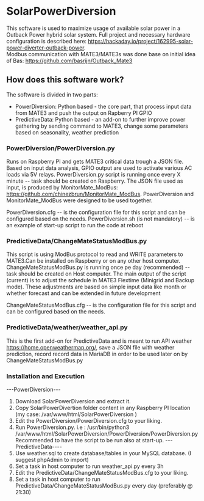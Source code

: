# SolarPowerDiversion

This software is used to maximize usage of available solar power in a Outback Power hybrid solar system.
Full project and necessary hardware configuration is described here: https://hackaday.io/project/162995-solar-power-diverter-outback-power.  
Modbus communication with MATE3/MATE3s was done base on initial idea of Bas: https://github.com/basrijn/Outback_Mate3 

## How does this software work?

The software is divided in two parts:

- PowerDiversion: Python based - the core part, that process input data from MATE3 and push the output on Rapberry PI GPIO
- PredictiveData: Python based - an add-on to further improve power gathering by sending command to MATE3, change some parameters based on seasonality, weather prediction

### PowerDiversion/PowerDiversion.py
Runs on Raspberry PI and gets MATE3 critical data trough a JSON file.
Based on input data analysis, GPIO output are used to activate various AC loads via 5V relays.
PowerDiversion.py script is running once every X minute -- task should be created on Raspberry.
The JSON file used as input, is produced by MonitorMate_ModBus: https://github.com/chinezbrun/MonitorMate_ModBus. 
PowerDiversion and MonitorMate_ModBus were designed to be used together.

PowerDiversion.cfg -- is the configuration file for this script and can be configured based on the needs.
PowerDiversion.sh (is not mandatory) -- is an example of start-up script to run the code at reboot

### PredictiveData/ChangeMateStatusModBus.py
This script is using ModBus protocol to read and WRITE parameters to MATE3.Can be installed on Raspberry or on any other host computer.
ChangeMateStatusModBus.py is running once pe day (recommended) -- task should be created on Host computer.
The main output of the script (current) is to adjust the schedule in MATE3 Flextime (Minigrid and Backup mode).
These adjustments are based on simple input data like month or whether forecast and can be extended in future development

ChangeMateStatusModBus.cfg -- is the configuration file for this script and can be configured based on the needs.

### PredictiveData/weather/weather_api.py
This is the first add-on for PredictiveData and is meant to run API weather https://home.openweathermap.org/, save a JSON file with weather prediction,
record record data in MariaDB in order to be used later on by ChangeMateStatusModBus.py

### Installation and Execution
---PowerDiversion---
1. Download SolarPowerDiversion and extract it. 
2. Copy SolarPowerDivertion folder content in any Raspberry PI location (my case: /var/www/html/SolarPowerDiversion )
3. Edit the PowerDiversion/PowerDiversion.cfg to your liking.
4. Run PowerDiversion.py. i.e : /usr/bin/python3 /var/www/html/SolarPowerDiversion/PowerDiversion/PowerDiversion.py
   Recommended to have the script to be run also at start-up.
---PredictiveData----
5. Use weather.sql to create database/tables in your MySQL database. (I suggest phpAdmin to import)
6. Set a task in host computer to run weather_api.py every 3h
7. Edit the PredictiveData/ChangeMateStatusModBus.cfg to your liking.
8. Set a task in host computer to run PredictiveData/ChangeMateStatusModBus.py every day (preferably @ 21:30)


